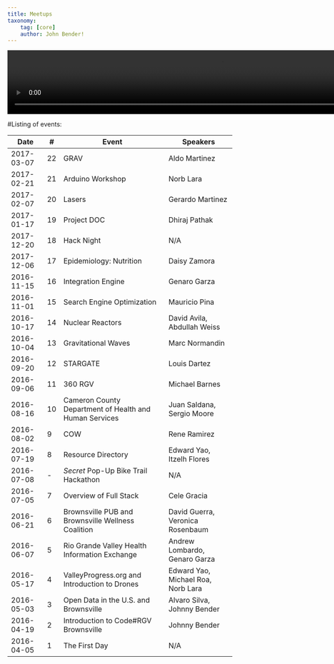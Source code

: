 ```yaml
---
title: Meetups
taxonomy:
    tag: [core]
    author: John Bender!
---
```


<center>
<video width="960" height="143" autoplay="true" loop="true">
<source src="Website_Logo.mp4" type="video/mp4" />
</video>
</center>

#Listing of events:

Date | # | Event | Speakers|
-----|---|-------|---------|
2017-03-07| 22| GRAV| Aldo Martinez
2017-02-21|	21|	Arduino Workshop | Norb Lara2017-02-07|	20|	Lasers | Gerardo Martinez2017-01-17|	19|	Project DOC | Dhiraj Pathak2017-12-20|	18|	Hack Night | N/A2017-12-06|	17|	Epidemiology: Nutrition | Daisy Zamora2016-11-15|	16|	Integration Engine | Genaro Garza2016-11-01|	15|	Search Engine Optimization | Mauricio Pina2016-10-17|	14|	Nuclear Reactors | David Avila, Abdullah Weiss2016-10-04|	13|	Gravitational Waves | Marc Normandin2016-09-20|	12|	STARGATE | Louis Dartez2016-09-06|	11|	360 RGV | Michael Barnes2016-08-16|	10|	Cameron County Department of Health and Human Services | Juan Saldana, Sergio Moore2016-08-02|	9| COW | Rene Ramirez2016-07-19|	8| Resource Directory | Edward Yao, Itzelh Flores2016-07-08|	-| *Secret* Pop-Up Bike Trail Hackathon | N/A2016-07-05|	7| Overview of Full Stack | Cele Gracia2016-06-21|	6| Brownsville PUB and Brownsville Wellness Coalition | David Guerra, Veronica Rosenbaum2016-06-07|	5| Rio Grande Valley Health Information Exchange | Andrew Lombardo, Genaro Garza2016-05-17|	4| ValleyProgress.org and Introduction to Drones | Edward Yao, Michael Roa, Norb Lara2016-05-03|	3| Open Data in the U.S. and Brownsville | Alvaro Silva, Johnny Bender2016-04-19|	2| Introduction to Code#RGV Brownsville | Johnny Bender2016-04-05|	1| The First Day | N/A